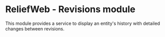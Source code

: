 ReliefWeb - Revisions module
============================

This module provides a service to display an entity's history with detailed
changes between revisions.
